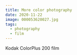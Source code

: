 ```yaml
---
title: More color photography
date: 2020-11-22
image: 000053620027.jpg
tags:
  - photography
  - film
---
```




<v-img src="000053620027.jpg" alt="bar" :dirp="dir"></v-img>
<v-img src="000053620016.jpg" alt="bar" :dirp="dir"></v-img>
<v-img src="000053620011.jpg" alt="bar" :dirp="dir"></v-img>
<v-img src="000053620007.jpg" alt="bar" :dirp="dir"></v-img>
<v-img src="000053620003.jpg" alt="bar" :dirp="dir"></v-img>
<v-img src="000053610014.jpg" alt="bar" :dirp="dir"></v-img>
<v-img src="000053610002.jpg" alt="bar" :dirp="dir"></v-img>


Kodak ColorPlus 200 film
